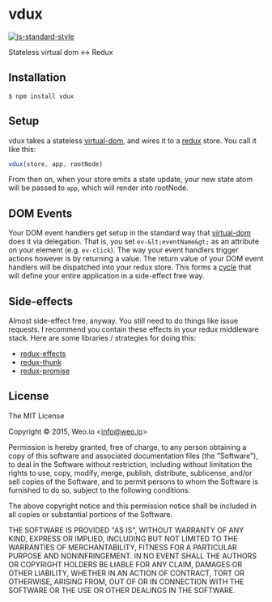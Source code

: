 
# vdux

[![js-standard-style](https://img.shields.io/badge/code%20style-standard-brightgreen.svg?style=flat)](https://github.com/feross/standard)

Stateless virtual dom &lt;-&gt; Redux

## Installation

    $ npm install vdux

## Setup

vdux takes a stateless [virtual-dom](https://github.com/Matt-Esch/virtual-dom), and wires it to a [redux](https://github.com/rackt/redux) store.  You call it like this:

```javascript
vdux(store, app, rootNode)
```

From then on, when your store emits a state update, your new state atom will be passed to `app`, which will render into rootNode.

## DOM Events

Your DOM event handlers get setup in the standard way that [virtual-dom](https://github.com/Matt-Esch/virtual-dom) does it via delegation.  That is, you set `ev-&lt;eventName&gt;` as an attribute on your element (e.g. `ev-click`).  The way your event handlers trigger actions however is by returning a value.  The return value of your DOM event handlers will be dispatched into your redux store.  This forms a [cycle](https://github.com/cyclejs/cycle-core) that will define your entire application in a side-effect free way.

## Side-effects

Almost side-effect free, anyway.  You still need to do things like issue requests.  I recommend you contain these effects in your redux middleware stack.  Here are some libraries / strategies for doing this:

  * [redux-effects](https://github.com/redux-effects/redux-effects)
  * [redux-thunk](https://github.com/gaearon/redux-thunk)
  * [redux-promise](https://github.com/acdlite/redux-promise)


## License

The MIT License

Copyright &copy; 2015, Weo.io &lt;info@weo.io&gt;

Permission is hereby granted, free of charge, to any person obtaining a copy of this software and associated documentation files (the "Software"), to deal in the Software without restriction, including without limitation the rights to use, copy, modify, merge, publish, distribute, sublicense, and/or sell copies of the Software, and to permit persons to whom the Software is furnished to do so, subject to the following conditions:

The above copyright notice and this permission notice shall be included in all copies or substantial portions of the Software.

THE SOFTWARE IS PROVIDED "AS IS", WITHOUT WARRANTY OF ANY KIND, EXPRESS OR IMPLIED, INCLUDING BUT NOT LIMITED TO THE WARRANTIES OF MERCHANTABILITY, FITNESS FOR A PARTICULAR PURPOSE AND NONINFRINGEMENT. IN NO EVENT SHALL THE AUTHORS OR COPYRIGHT HOLDERS BE LIABLE FOR ANY CLAIM, DAMAGES OR OTHER LIABILITY, WHETHER IN AN ACTION OF CONTRACT, TORT OR OTHERWISE, ARISING FROM, OUT OF OR IN CONNECTION WITH THE SOFTWARE OR THE USE OR OTHER DEALINGS IN THE SOFTWARE.
